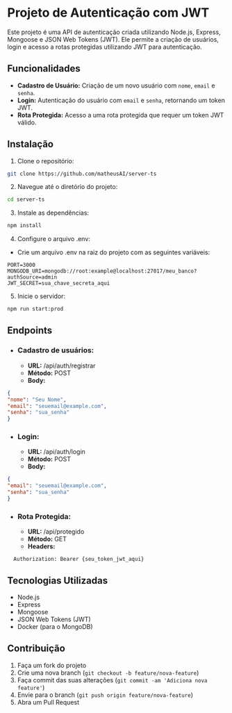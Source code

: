 # Projeto de Autenticação com JWT

Este projeto é uma API de autenticação criada utilizando Node.js, Express, Mongoose e JSON Web Tokens (JWT). Ele permite a criação de usuários, login e acesso a rotas protegidas utilizando JWT para autenticação.

## Funcionalidades

- **Cadastro de Usuário:** Criação de um novo usuário com `nome`, `email` e `senha`.
- **Login:** Autenticação do usuário com `email` e `senha`, retornando um token JWT.
- **Rota Protegida:** Acesso a uma rota protegida que requer um token JWT válido.

## Instalação

1. Clone o repositório:
```bash
git clone https://github.com/matheusAI/server-ts
```
2. Navegue até o diretório do projeto:
```bash
cd server-ts
```
3. Instale as dependências:
```bash
npm install
```
4. Configure o arquivo .env:
- Crie um arquivo .env na raiz do projeto com as seguintes variáveis:
```.env
PORT=3000
MONGODB_URI=mongodb://root:example@localhost:27017/meu_banco?authSource=admin
JWT_SECRET=sua_chave_secreta_aqui
```
5. Inicie o servidor:
```bash
npm run start:prod
```

## Endpoints
- ### Cadastro de usuários:

  - **URL:** /api/auth/registrar
  - **Método:** POST
  - **Body:**
```JSON
{
"nome": "Seu Nome",
"email": "seuemail@example.com",
"senha": "sua_senha"
}
```
- ### Login:

  -  **URL:** /api/auth/login
  -  **Método:** POST
  -  **Body:**
```JSON
{
"email": "seuemail@example.com",
"senha": "sua_senha"
}
```
- ### Rota Protegida:

  - **URL:** /api/protegido
  -  **Método:** GET
  -  **Headers:**
```plaintext
  Authorization: Bearer {seu_token_jwt_aqui}
```
## Tecnologias Utilizadas
- Node.js
- Express
- Mongoose
- JSON Web Tokens (JWT)
- Docker (para o MongoDB)

## Contribuição
1. Faça um fork do projeto
2. Crie uma nova branch (`git checkout -b feature/nova-feature`)
3. Faça commit das suas alterações (`git commit -am 'Adiciona nova feature'`)
4. Envie para o branch (`git push origin feature/nova-feature`)
5. Abra um Pull Request